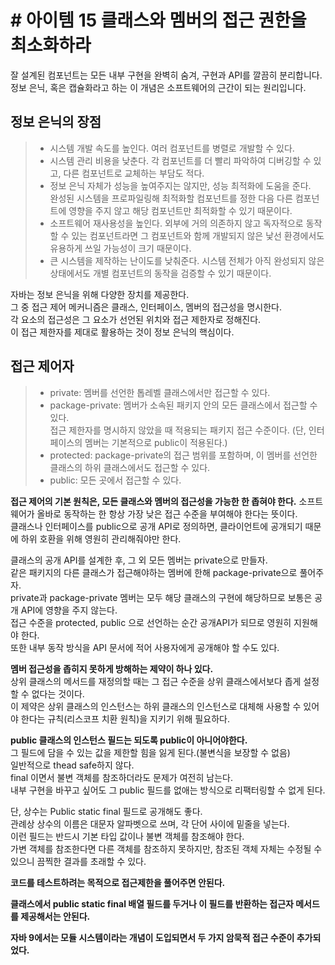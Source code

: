 # # 아이템 15 클래스와 멤버의 접근 권한을 최소화하라 
잘 설계된 컴포넌트는 모든 내부 구현을 완벽히 숨겨, 구현과 API를 깔끔히 분리합니다.  
정보 은닉, 혹은 캡슐화라고 하는 이 개념은 소프트웨어의 근간이 되는 원리입니다.

## 정보 은닉의 장점  
> - 시스템 개발 속도를 높인다. 여러 컴포넌트를 병렬로 개발할 수 있다.    
> - 시스템 관리 비용을 낮춘다. 각 컴포넌트를 더 빨리 파악하여 디버깅할 수 있고, 다른 컴포넌트로 교체하는 부담도 적다.
> - 정보 은닉 자체가 성능을 높여주지는 않지만, 성능 최적화에 도움을 준다.  
>   완성된 시스템을 프로파일링해 최적화할 컴포넌트를 정한 다음 다른 컴포넌트에 영향을 주지 않고 해당 컴포넌트만 최적화할 수 있기 때문이다.  
> - 소프트웨어 재사용성을 높인다. 외부에 거의 의존하지 않고 독자적으로 동작할 수 있는 컴포넌트라면 그 컴포넌트와 함께 개발되지 않은 낯선 환경에서도 유용하게 쓰일 가능성이 크기 때문이다.  
> - 큰 시스템을 제작하는 난이도를 낮춰준다. 시스템 전체가 아직 완성되지 않은 상태에서도 개별 컴포넌트의 동작을 검증할 수 있기 때문이다.  

자바는 정보 은닉을 위해 다양한 장치를 제공한다.  
그 중 접근 제어 메커니즘은 클래스, 인터페이스, 멤버의 접근성을 명시한다.  
각 요소의 접근성은 그 요소가 선언된 위치와 접근 제한자로 정해진다.  
이 접근 제한자를 제대로 활용하는 것이 정보 은닉의 핵심이다.

## 접근 제어자
> - private: 멤버를 선언한 톱레벨 클래스에서만 접근할 수 있다.
> - package-private: 멤버가 소속된 패키지 안의 모든 클래스에서 접근할 수 있다.  
>접근 제한자를 명시하지 않았을 때 적용되는 패키지 접근 수준이다. (단, 인터페이스의 멤버는 기본적으로 public이 적용된다.)
> - protected: package-private의 접근 범위를 포함하며, 이 멤버를 선언한 클래스의 하위 클래스에서도 접근할 수 있다.
> - public: 모든 곳에서 접근할 수 있다. 

**접근 제어의 기본 원칙은, 모든 클래스와 멤버의 접근성을 가능한 한 좁혀야 한다.**
소프트웨어가 올바로 동작하는 한 항상 가장 낮은 접근 수준을 부여해야 한다는 뜻이다.  
클래스나 인터페이스를 public으로 공개 API로 정의하면, 클라이언트에 공개되기 때문에 하위 호환을 위해 영원히 관리해줘야만 한다.

클래스의 공개 API를 설계한 후, 그 외 모든 멤버는 private으로 만들자.  
같은 패키지의 다른 클래스가 접근해야하는 멤버에 한해 package-private으로 풀어주자.  
private과 package-private 멤버는 모두 해당 클래스의 구현에 해당하므로 보통은 공개 API에 영향을 주지 않는다.  
접근 수준을 protected, public 으로 선언하는 순간 공개API가 되므로 영원히 지원해야 한다.  
또한 내부 동작 방식을 API 문서에 적어 사용자에게 공개해야 할 수도 있다.  

**멤버 접근성을 좁히지 못하게 방해하는 제약이 하나 있다.**  
상위 클래스의 메서드를 재정의할 때는 그 접근 수준을 상위 클래스에서보다 좁게 설정할 수 없다는 것이다.  
이 제약은 상위 클래스의 인스턴스는 하위 클래스의 인스턴스로 대체해 사용할 수 있어야 한다는 규칙(리스코프 치환 원칙)을 지키기 위해 필요하다.  

**public 클래스의 인스턴스 필드는 되도록 public이 아니어야한다.**  
그 필드에 담을 수 있는 값을 제한할 힘을 잃게 된다.(불변식을 보장할 수 없음)  
일반적으로 thead safe하지 않다.  
final 이면서 불변 객체를 참조하더라도 문제가 여전히 남는다.  
내부 구현을 바꾸고 싶어도 그 public 필드를 없애는 방식으로 리팩터링할 수 없게 된다.  

단, 상수는 Public static final 필드로 공개해도 좋다.  
관례상 상수의 이름은 대문자 알파벳으로 쓰며, 각 단어 사이에 밑줄을 넣는다.  
이런 필드는 반드시 기본 타입 값이나 불변 객체를 참조해야 한다.  
가변 객체를 참조한다면 다른 객체를 참조하지 못하지만, 참조된 객체 자체는 수정될 수 있으니 끔찍한 결과를 초래할 수 있다.  

**코드를 테스트하려는 목적으로 접근제한을 풀어주면 안된다.**

**클래스에서 public static final 배열 필드를 두거나 이 필드를 반환하는 접근자 메서드를 제공해서는 안된다.**  

**자바 9에서는 모듈 시스템이라는 개념이 도입되면서 두 가지 암묵적 접근 수준이 추가되었다.**  


  